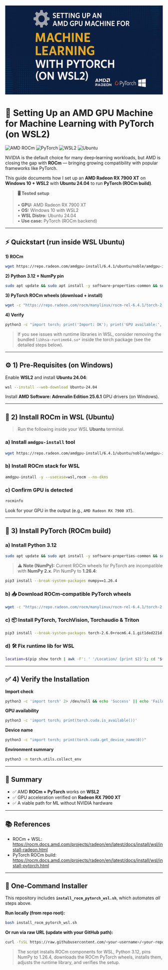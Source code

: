 ![Banner](./banner.png)

# 🔧 Setting Up an AMD GPU Machine for Machine Learning with PyTorch (on WSL2)

![AMD ROCm](https://img.shields.io/badge/AMD-ROCm-red) ![PyTorch](https://img.shields.io/badge/PyTorch-2.6.0-orange) ![WSL2](https://img.shields.io/badge/WSL2-Windows%2010-blue) ![Ubuntu](https://img.shields.io/badge/Ubuntu-24.04-E95420)

NVIDIA is the default choice for many deep‑learning workloads, but AMD is closing the gap with **ROCm** — bringing growing compatibility with popular frameworks like PyTorch.

This guide documents how I set up an **AMD Radeon RX 7900 XT** on **Windows 10 + WSL2** with **Ubuntu 24.04** to run **PyTorch (ROCm build)**.

> **🖥️ Tested setup**
>
> • **GPU:** AMD Radeon RX 7900 XT  
> • **OS:** Windows 10 with WSL2  
> • **WSL Distro:** Ubuntu 24.04  
> • **Use case:** PyTorch (ROCm backend)

---

## ⚡ Quickstart (run inside WSL Ubuntu)

**1) ROCm**  
```bash
wget https://repo.radeon.com/amdgpu-install/6.4.1/ubuntu/noble/amdgpu-install_6.4.60401-1_all.deb && sudo apt install -y ./amdgpu-install_6.4.60401-1_all.deb && sudo amdgpu-install -y --usecase=wsl,rocm --no-dkms
```

**2) Python 3.12 + NumPy pin**  
```bash
sudo apt update && sudo apt install -y software-properties-common && sudo add-apt-repository -y ppa:deadsnakes/ppa && sudo apt update && sudo apt install -y python3.12 python3-pip && pip3 install --break-system-packages numpy==1.26.4
```

**3) PyTorch ROCm wheels (download + install)**  
```bash
wget -c "https://repo.radeon.com/rocm/manylinux/rocm-rel-6.4.1/torch-2.6.0%2Brocm6.4.1.git1ded221d-cp312-cp312-linux_x86_64.whl" "https://repo.radeon.com/rocm/manylinux/rocm-rel-6.4.1/torchvision-0.21.0%2Brocm6.4.1.git4040d51f-cp312-cp312-linux_x86_64.whl" "https://repo.radeon.com/rocm/manylinux/rocm-rel-6.4.1/torchaudio-2.6.0%2Brocm6.4.1.gitd8831425-cp312-cp312-linux_x86_64.whl" "https://repo.radeon.com/rocm/manylinux/rocm-rel-6.4.1/pytorch_triton_rocm-3.2.0%2Brocm6.4.1.git6da9e660-cp312-cp312-linux_x86_64.whl" && pip3 install --break-system-packages torch-2.6.0+rocm6.4.1.git1ded221d-cp312-cp312-linux_x86_64.whl torchvision-0.21.0+rocm6.4.1.git4040d51f-cp312-cp312-linux_x86_64.whl torchaudio-2.6.0+rocm6.4.1.gitd8831425-cp312-cp312-linux_x86_64.whl pytorch_triton_rocm-3.2.0+rocm6.4.1.git6da9e660-cp312-cp312-linux_x86_64.whl
```

**4) Verify**  
```bash
python3 -c "import torch; print('Import: OK'); print('GPU available:', torch.cuda.is_available()); print('Device 0:', (torch.cuda.get_device_name(0) if torch.cuda.is_available() else 'N/A'))"
```

> If you see issues with runtime libraries in WSL, consider removing the bundled `libhsa-runtime64.so*` inside the torch package (see the detailed steps below).

---

## ⚙️ 1) Pre‑Requisites (on Windows)

Enable **WSL2** and install **Ubuntu 24.04**:
```bash
wsl --install --web-download Ubuntu-24.04
```
Install **AMD Software: Adrenalin Edition 25.6.1** GPU drivers (on Windows).

---

## 🔧 2) Install ROCm in WSL (Ubuntu)

> Run the following inside your WSL **Ubuntu** terminal.

### a) Install `amdgpu-install` tool
```bash
wget https://repo.radeon.com/amdgpu-install/6.4.1/ubuntu/noble/amdgpu-install_6.4.60401-1_all.deb && sudo apt install -y ./amdgpu-install_6.4.60401-1_all.deb
```

### b) Install ROCm stack for WSL
```bash
amdgpu-install -y --usecase=wsl,rocm --no-dkms
```

### c) Confirm GPU is detected
```bash
rocminfo
```
Look for your GPU in the output (e.g., `AMD Radeon RX 7900 XT`).

---

## 🧪 3) Install PyTorch (ROCm build)

### a) Install Python 3.12
```bash
sudo apt update && sudo apt install -y software-properties-common && sudo add-apt-repository -y ppa:deadsnakes/ppa && sudo apt update && sudo apt install -y python3.12 python3-pip
```

> **⚠️ Note (NumPy):** Current ROCm wheels for PyTorch are incompatible with **NumPy 2.x**. Pin NumPy to **1.26.4**:
```bash
pip3 install --break-system-packages numpy==1.26.4
```

### b) 📥 Download ROCm‑compatible PyTorch wheels
```bash
wget -c "https://repo.radeon.com/rocm/manylinux/rocm-rel-6.4.1/torch-2.6.0%2Brocm6.4.1.git1ded221d-cp312-cp312-linux_x86_64.whl" "https://repo.radeon.com/rocm/manylinux/rocm-rel-6.4.1/torchvision-0.21.0%2Brocm6.4.1.git4040d51f-cp312-cp312-linux_x86_64.whl" "https://repo.radeon.com/rocm/manylinux/rocm-rel-6.4.1/torchaudio-2.6.0%2Brocm6.4.1.gitd8831425-cp312-cp312-linux_x86_64.whl" "https://repo.radeon.com/rocm/manylinux/rocm-rel-6.4.1/pytorch_triton_rocm-3.2.0%2Brocm6.4.1.git6da9e660-cp312-cp312-linux_x86_64.whl"
```

### c) 📦 Install PyTorch, TorchVision, Torchaudio & Triton
```bash
pip3 install --break-system-packages torch-2.6.0+rocm6.4.1.git1ded221d-cp312-cp312-linux_x86_64.whl torchvision-0.21.0+rocm6.4.1.git4040d51f-cp312-cp312-linux_x86_64.whl torchaudio-2.6.0+rocm6.4.1.gitd8831425-cp312-cp312-linux_x86_64.whl pytorch_triton_rocm-3.2.0+rocm6.4.1.git6da9e660-cp312-cp312-linux_x86_64.whl
```

### d) 🛠️ Fix runtime lib for WSL
```bash
location=$(pip show torch | awk -F': ' '/Location/ {print $2}'); cd "${location}/torch/lib/" && rm -f libhsa-runtime64.so*
```

---

## ✅ 4) Verify the Installation

**Import check**
```bash
python3 -c 'import torch' 2> /dev/null && echo 'Success' || echo 'Failure'
```

**GPU availability**
```bash
python3 -c 'import torch; print(torch.cuda.is_available())'
```

**Device name**
```bash
python3 -c "import torch; print(torch.cuda.get_device_name(0))"
```

**Environment summary**
```bash
python3 -m torch.utils.collect_env
```

---

## 🎯 Summary

- ✅ AMD **ROCm + PyTorch** works on **WSL2**  
- ✅ GPU acceleration verified on **Radeon RX 7900 XT**  
- ✅ A viable path for ML without NVIDIA hardware

---

## 📚 References

- ROCm + WSL: <https://rocm.docs.amd.com/projects/radeon/en/latest/docs/install/wsl/install-radeon.html>  
- PyTorch ROCm build: <https://rocm.docs.amd.com/projects/radeon/en/latest/docs/install/wsl/install-pytorch.html>

---

## 🚀 One‑Command Installer

This repository includes **`install_rocm_pytorch_wsl.sh`**, which automates *all* steps above.

**Run locally (from repo root):**
```bash
bash install_rocm_pytorch_wsl.sh
```

**Or run via raw URL (update with your GitHub path):**
```bash
curl -fsSL https://raw.githubusercontent.com/<your-username>/<your-repo>/main/install_rocm_pytorch_wsl.sh -o install.sh && bash install.sh
```

> The script installs ROCm components for WSL, Python 3.12, pins NumPy to 1.26.4, downloads the ROCm PyTorch wheels, installs them, adjusts the runtime library, and verifies the setup.
